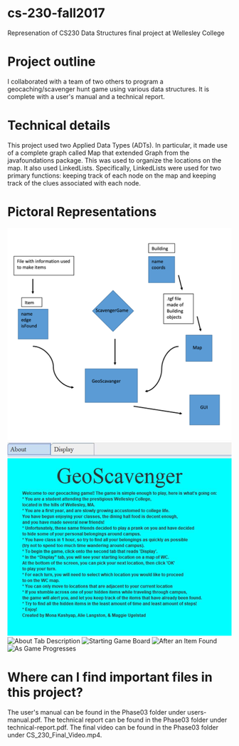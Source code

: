 # cs-230-fall2017
Represenation of CS230 Data Structures final project at Wellesley College

# Project outline
I collaborated with a team of two others to program a geocaching/scavenger hunt game using various data structures. It is complete with a user's manual and a technical report.

# Technical details
This project used two Applied Data Types (ADTs). In particular, it made use of a complete graph called Map that extended Graph from the javafoundations package. This was used to organize the locations on the map. It also used LinkedLists. Specifically, LinkedLists were used for two primary functions: keeping track of each node on the map and keeping track of the clues associated with each node. 

# Pictoral Representations
![Flowchart](./phase03/screenshots/screenshot-flowchart.png)
![About Tab](./phase03/screenshots/screenshot-about.png)
![About Tab Description](./phase03/screenshots/screenshot-description)
![Starting Game Board](./phase03/screenshots/screenshot-starting)
![After an Item Found](./phase03/screenshots/screenshot-found)
![As Game Progresses](./phase03/screenshots/screenshot-game)

# Where can I find important files in this project?
The user's manual can be found in the Phase03 folder under users-manual.pdf.
The technical report can be found in the Phase03 folder under technical-report.pdf.
The final video can be found in the Phase03 folder under CS_230_Final_Video.mp4. 

